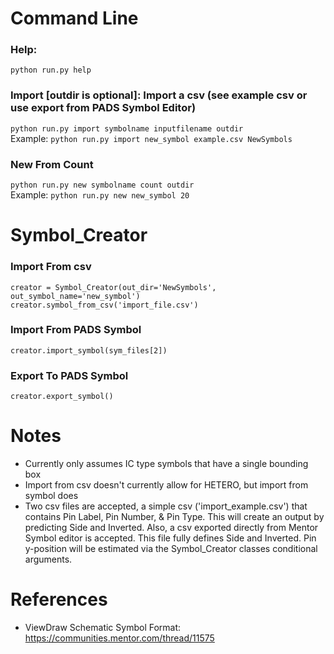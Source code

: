 # Command Line
### Help:  
`python run.py help`  
  
### Import [outdir is optional]: Import a csv (see example csv or use export from PADS Symbol Editor)  
`python run.py import symbolname inputfilename outdir`  
Example: `python run.py import new_symbol example.csv NewSymbols`  

### New From Count
`python run.py new symbolname count outdir`  
Example: `python run.py new new_symbol 20`

# Symbol_Creator
### Import From csv
`creator = Symbol_Creator(out_dir='NewSymbols', out_symbol_name='new_symbol')`  
`creator.symbol_from_csv('import_file.csv')`  

### Import From PADS Symbol
`creator.import_symbol(sym_files[2])`  

### Export To PADS Symbol
`creator.export_symbol()`  

# Notes
- Currently only assumes IC type symbols that have a single bounding box
- Import from csv doesn't currently allow for HETERO, but import from symbol does
- Two csv files are accepted, a simple csv ('import_example.csv') that contains Pin Label, Pin Number, & Pin Type. This will create an output by predicting Side and Inverted. Also, a csv exported directly from Mentor Symbol editor is accepted. This file fully defines Side and Inverted. Pin y-position will be estimated via the Symbol_Creator classes conditional arguments.

# References
- ViewDraw Schematic Symbol Format: https://communities.mentor.com/thread/11575
